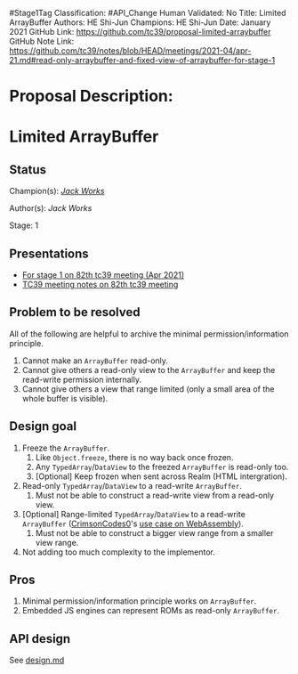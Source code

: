 #Stage1Tag
Classification: #API_Change
Human Validated: No
Title: Limited ArrayBuffer
Authors: HE Shi-Jun
Champions: HE Shi-Jun
Date: January 2021
GitHub Link: https://github.com/tc39/proposal-limited-arraybuffer
GitHub Note Link: https://github.com/tc39/notes/blob/HEAD/meetings/2021-04/apr-21.md#read-only-arraybuffer-and-fixed-view-of-arraybuffer-for-stage-1

# Proposal Description:
# Limited ArrayBuffer

## Status

Champion(s): *[Jack Works](https://github.com/Jack-Works)*

Author(s): *Jack Works*

Stage: 1

## Presentations

- [For stage 1 on 82th tc39 meeting (Apr 2021)](https://docs.google.com/presentation/d/1TGLvflOG63C5iHush597ffKTenoYowc3MivQEhAM20w/edit?usp=sharing)
- [TC39 meeting notes on 82th tc39 meeting](https://github.com/tc39/notes/blob/master/meetings/2021-04/apr-21.md#read-only-arraybuffer-and-fixed-view-of-arraybuffer-for-stage-1)

## Problem to be resolved

All of the following are helpful to archive the minimal permission/information principle.

1. Cannot make an `ArrayBuffer` read-only.
2. Cannot give others a read-only view to the `ArrayBuffer` and keep the read-write permission internally.
3. Cannot give others a view that range limited (only a small area of the whole buffer is visible).

## Design goal

1. Freeze the `ArrayBuffer`.
    1. Like `Object.freeze`, there is no way back once frozen.
    2. Any `TypedArray`/`DataView` to the freezed `ArrayBuffer` is read-only too.
    3. [Optional] Keep frozen when sent across Realm (HTML intergration).
2. Read-only `TypedArray`/`DataView` to a read-write `ArrayBuffer`.
    1. Must not be able to construct a read-write view from a read-only view.
3. [Optional] Range-limited `TypedArray`/`DataView` to a read-write `ArrayBuffer` ([CrimsonCodes0](https://github.com/CrimsonCodes0)'s [use case on WebAssembly](https://github.com/tc39/proposal-limited-arraybuffer/issues/11)).
    1. Must not be able to construct a bigger view range from a smaller view range.
4. Not adding too much complexity to the implementor.

## Pros

1. Minimal permission/information principle works on `ArrayBuffer`.
2. Embedded JS engines can represent ROMs as read-only `ArrayBuffer`.

## API design

See [design.md](./design.md)
